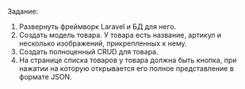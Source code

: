Задание:  
1) Развернуть фреймворк Laravel и БД для него.  
2) Создать модель товара. У товара есть название, артикул и несколько изображений, прикрепленных к нему.  
3) Создать полноценный CRUD для товара.  
4) На странице списка товаров у товара должна быть кнопка, при нажатии на которую открывается его полное представление в формате JSON.
